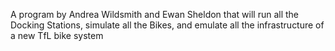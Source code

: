 A program by Andrea Wildsmith and Ewan Sheldon that will run all the Docking Stations, simulate all the Bikes, and emulate all the infrastructure of a new TfL bike system
